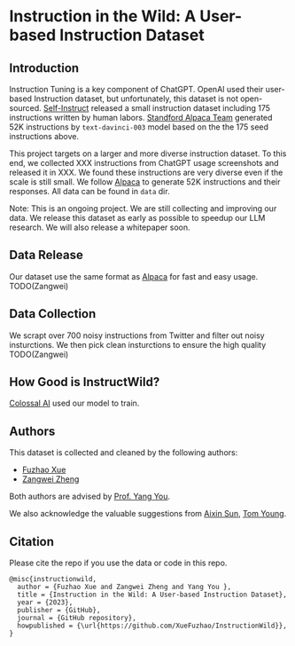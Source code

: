 # Instruction in the Wild: A User-based Instruction Dataset


## Introduction

Instruction Tuning is a key component of ChatGPT. OpenAI used their user-based Instruction dataset, but unfortunately, this dataset is not open-sourced. [Self-Instruct](https://github.com/yizhongw/self-instruct) released a small instruction dataset including 175 instructions written by human labors. [Standford Alpaca Team](https://github.com/tatsu-lab/stanford_alpaca) generated 52K instructions by `text-davinci-003` model based on the the 175 seed instructions above. 

This project targets on a larger and more diverse instruction dataset. To this end, we collected XXX instructions from ChatGPT usage screenshots and released it in XXX. We found these instructions are very diverse even if the scale is still small. We follow [Alpaca](https://github.com/tatsu-lab/stanford_alpaca) to generate 52K instructions and their responses. All data can be found in `data` dir.

Note: This is an ongoing project. We are still collecting and improving our data. We release this dataset as early as possible to speedup our LLM research. We will also release a whitepaper soon.

## Data Release

Our dataset use the same format as [Alpaca](https://github.com/tatsu-lab/stanford_alpaca) for fast and easy usage.
TODO(Zangwei)


## Data Collection

We scrapt over 700 noisy instructions from Twitter and filter out noisy insturctions. We then pick clean insturctions to ensure the high quality
TODO(Zangwei)

## How Good is InstructWild?

[Colossal AI](https://colossalai.org/) used our model to train.

## Authors

This dataset is collected and cleaned by the following authors:

- [Fuzhao Xue](https://xuefuzhao.github.io/)
- [Zangwei Zheng](https://zhengzangw.github.io/)

Both authors are advised by [Prof. Yang You](https://www.comp.nus.edu.sg/~youy/). 

We also acknowledge the valuable suggestions from [Aixin Sun](https://personal.ntu.edu.sg/axsun/), [Tom Young](https://tomyoung903.github.io/).

## Citation

Please cite the repo if you use the data or code in this repo.

```
@misc{instructionwild,
  author = {Fuzhao Xue and Zangwei Zheng and Yang You },
  title = {Instruction in the Wild: A User-based Instruction Dataset},
  year = {2023},
  publisher = {GitHub},
  journal = {GitHub repository},
  howpublished = {\url{https://github.com/XueFuzhao/InstructionWild}},
}
```
